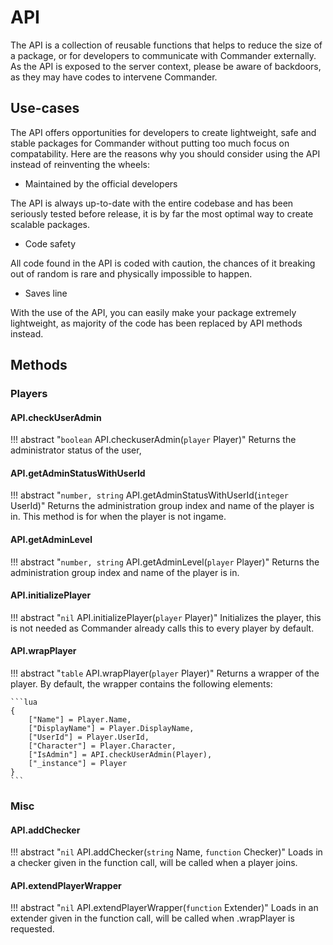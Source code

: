 # API
The API is a collection of reusable functions that helps to reduce the size of a package, or for developers to communicate with Commander externally. As the API is exposed to the server context, please be aware of backdoors, as they may have codes to intervene Commander.

## Use-cases
The API offers opportunities for developers to create lightweight, safe and stable packages for Commander without putting too much focus on compatability. Here are the reasons why you should consider using the API instead of reinventing the wheels:

- Maintained by the official developers

The API is always up-to-date with the entire codebase and has been seriously tested before release, it is by far the most optimal way to create scalable packages.

- Code safety

All code found in the API is coded with caution, the chances of it breaking out of random is rare and physically impossible to happen.

- Saves line

With the use of the API, you can easily make your package extremely lightweight, as majority of the code has been replaced by API methods instead.

## Methods
### Players
#### API.checkUserAdmin
!!! abstract "`boolean` API.checkuserAdmin(`player` Player)" 
    Returns the administrator status of the user,

#### API.getAdminStatusWithUserId
!!! abstract "`number, string` API.getAdminStatusWithUserId(`integer` UserId)" 
    Returns the administration group index and name of the player is in. This method is for when the player is not ingame.

#### API.getAdminLevel
!!! abstract "`number, string` API.getAdminLevel(`player` Player)" 
    Returns the administration group index and name of the player is in.

#### API.initializePlayer
!!! abstract "`nil` API.initializePlayer(`player` Player)" 
    Initializes the player, this is not needed as Commander already calls this to every player by default.

#### API.wrapPlayer
!!! abstract "`table` API.wrapPlayer(`player` Player)" 
    Returns a wrapper of the player. By default, the wrapper contains the following elements:

    ```lua
    {
        ["Name"] = Player.Name,
        ["DisplayName"] = Player.DisplayName,
        ["UserId"] = Player.UserId,
        ["Character"] = Player.Character,
        ["IsAdmin"] = API.checkUserAdmin(Player),
        ["_instance"] = Player
    }
    ```

### Misc
#### API.addChecker
!!! abstract "`nil` API.addChecker(`string` Name, `function` Checker)" 
    Loads in a checker given in the function call, will be called when a player joins.

#### API.extendPlayerWrapper
!!! abstract "`nil` API.extendPlayerWrapper(`function` Extender)" 
    Loads in an extender given in the function call, will be called when .wrapPlayer is requested.